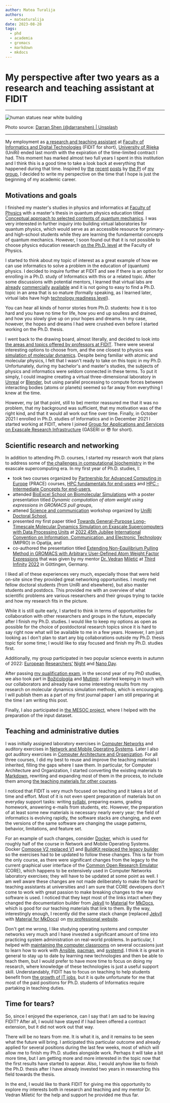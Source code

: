 ```yaml
---
author: Matea Turalija
authors:
  - mateaturalija
date: 2023-08-28
tags:
  - phd
  - academia
  - gromacs
  - markdown
  - mkdocs
---
```


# My perspective after two years as a research and teaching assistant at FIDIT

---

![human statues near white building](https://unsplash.com/photos/5mVcKZlQbGw/download?w=1920)

Photo source: [Darran Shen (@darranshen) | Unsplash](https://unsplash.com/photos/human-statues-near-white-building-5mVcKZlQbGw)

---

My employment as [a research and teaching assistant](../../people/index.md#staff) at [Faculty of Informatics and Digital Technologies](https://www.inf.uniri.hr/) (FIDIT for short), [University of Rijeka](https://uniri.hr/) (UniRi) ended last month with the expiration of the time-limited contract I had. This moment has marked almost two full years I spent in this institution and I think this is a good time to take a look back at everything that happened during that time. Inspired by [the](2023-06-23-what-hardware-software-and-cloud-services-do-we-use.md) [recent](2023-06-10-should-i-do-a-phd.md) [posts](2023-07-28-alumni-meeting-2023-at-hits-and-the-reminiscence-of-the-postdoc-years.md) by [the PI](../../people/principal-investigator.md) of [my group](../../index.md), I decided to write my perspective on the time that I hope is just the beginning of my academic career.

<!-- more -->

## Motivations and goals

I finished my master's studies in physics and informatics at [Faculty of Physics](https://www.phy.uniri.hr/) with a master's thesis in quantum physics education titled [Conceptual approach to selected contents of quantum mechanics](https://zir.nsk.hr/islandora/object/phyri:181). I was very interested in further inquiry into building virtual laboratories for quantum physics, which would serve as an accessible resource for primary- and high-school students while they are learning the fundamental concepts of quantum mechanics. However, I soon found out that it is not possible to choose physics education research [on the Ph.D. level](https://www.phy.uniri.hr/hr/doktorski-studij.html) at the Faculty of Physics.

I started to think about my topic of interest as a great example of how we can use informatics to solve a problem in the education of (quantum) physics. I decided to inquire further at FIDIT and see if there is an option for enrolling in a Ph.D. study of Informatics with this or a related topic. After some discussions with potential mentors, I learned that virtual labs are [already](https://praxilabs.com/en/virtual-labs) [commercially](https://www.labster.com/simulations) [available](https://chemcollective.org/vlabs) and it is not going to easy to find a Ph.D. topic in an area that is so mature (formally speaking, as I learned later, virtual labs have high [technology readiness level](https://en.wikipedia.org/wiki/Technology_readiness_level)).

You can hear all kinds of horror stories from Ph.D. students: how it is too hard and you have no time for life, how you end up soulless and drained, and how you slowly give up on your hopes and dreams. In my case, however, the hopes and dreams I had were crushed even before I started working on the Ph.D. thesis.

I went back to the drawing board, almost literally, and decided to look into [the areas and topics offered by professors at FIDIT](https://www.inf.uniri.hr/studiji/doktorski-studij). There were several interesting options to choose from, and the one closest to physics was [simulation of molecular dynamics](../../../hr/znanstveni-program-mentora.md). Despite being familiar with atomic and molecular physics, I felt that I wasn't ready to take on this topic in my Ph.D. Unfortunately, during my bachelor's and master's studies, the subjects of physics and informatics were seldom connected in these terms. To put it simply, I could imagine creating a virtual three-dimensional laboratory in [Unreal](https://www.unrealengine.com/) or [Blender](https://upbge.org/), but using parallel processing to compute forces between interacting bodies (atoms or planets) seemed so far away from everything I knew at the time.

However, my (at that point, still to be) mentor reassured me that it was no problem, that my background was sufficient, that my motivation was of the right kind, and that it would all work out fine over time. Finally, in October 2021 I enrolled in Ph.D. studies of Informatics and in December 2021 I started working at FIDIT, where I joined [Group for Applications and Services on Exascale Research Infrastructure](../../index.md) (GASERI or 😎 for short).

## Scientific research and networking

In addition to attending Ph.D. courses, I started my research work that plans to address some of [the challenges in computational biochemistry](../../talks/2022-01-26-the-challenges-of-the-upcoming-exascale-supercomputing-era-in-computational-biochemistry.md) in the exascale supercomputing era. In my first year of Ph.D. studies, I:

- took two courses organized by [Partnership for Advanced Computing in Europe](https://prace-ri.eu/) (PRACE) courses, [HPC fundamentals for end-users](https://events.prace-ri.eu/event/1347/) and [HPC - Intermediate Concepts for end-users](https://events.prace-ri.eu/event/1383/),
- attended [BioExcel School on Biomolecular Simulations](https://bioexcel.eu/events/bioexcel-school-on-biomolecular-simulations/) with a poster presentation titled *Dynamic computation of atom weight using expressions in GROMACS pull groups*,
- attened [Science and communication](https://uniri.hr/vijesti/odrzana-radionica-znanost-i-komunikacija/) workshop organized by [UniRi Doctoral School](https://doktorska.uniri.hr/doktorska-skola/),
- presented my first paper titled [Towards General-Purpose Long-Timescale Molecular Dynamics Simulation on Exascale Supercomputers with Data Processing Units](https://ieeexplore.ieee.org/document/9803537) at [2022 45th Jubilee](https://ieeexplore.ieee.org/xpl/conhome/9803295/proceeding) [International Convention on Information, Communication, and Electronic Technology](http://www.mipro.hr/) (MIPRO) in Opatija, and
- co-authored the presentation titled [Extending Non-Equilibrium Pulling Method in GROMACS with Arbitrary User-Defined Atom Weight Factor Expressions](../../talks/2022-09-23-extending-non-equilibrium-pulling-method-in-gromacs-with-arbitrary-user-defined-atom-weight-factor-expressions.md) that was given by my mentor [Dr. Vedran](https://vedran.miletic.net/) [Miletić](https://www.miletic.net/) at [Third Infinity](https://thirdinfinity.mpg.de/) [2022](https://thirdinfinity.mpg.de/2022/) in Göttingen, Germany.

I liked all of these experiences very much, especially those that were held on-site since they provided great networking opportunities. I mostly met fellow doctoral students (from UniRi and elsewhere), but also master students and postdocs. This provided me with an overview of what scientific problems are various researchers and their groups trying to tackle and how my research fits in the picture.

While it is still quite early, I started to think in terms of opportunities for collaboration with other researchers and groups in the future, especially after I finish my Ph.D. studies. I would like to keep my options as open as possible for the choice of postdoctoral research topics since it is hard to say right now what will be available to me in a few years. However, I am just looking as I don't plan to start any big collaborations outside my Ph.D. thesis topic for some time; I would like to stay focused and finish my Ph.D. studies first.

Additionally, my group participated in two popular science events in autumn of 2022: [European](https://uniri.hr/vijesti/program-noci-istrazivaca-2022/) [Researchers'](https://uniri.hr/vijesti/1-200-ljudi-posjetilo-noc-istrazivaca/) [Night](https://uniri.hr/vijesti/znanost-i-istrazivanje-su-zabavni-europska-noc-istrazivaca-okupila-preko-7-000-posjetitelja/) and [Nano Day](https://uniri.hr/vijesti/odrzan-uniri-nano-dan/).

After passing [my qualification exam](https://www.inf.uniri.hr/studiji/poslijediplomski-studij/obavijesti-doktorskog-studija/1166-kvalifikacijski-doktorski-ispit-kandidatkinje-matee-turalije), in the second year of my PhD studies, we also took part in [Božićologija](https://uniri.hr/vijesti/bozicologija-noci-istrazivaca-u-ctk-rijeka/) and [Mutimir](https://udruga-penkala.hr/mutimir/). I started keeping in touch with our collaborators and already have some interesting results from my research on molecular dynamics simulation methods, which is encouraging. I will publish them as a part of my first journal paper I am still preparing at the time I am writing this post.

Finally, I also participated in [the MESOC project](https://www.mesoc-project.eu/), where I helped with the preparation of the input dataset.

## Teaching and administrative duties

I was initially assigned laboratory exercises in [Computer Networks](../../../hr/nastava/kolegiji/RM.md) and auditory exercises in [Network and Mobile Operating Systems](../../../hr/nastava/kolegiji/MMOS.md). Later I also got auditory exercises in [Computer Architecture and Organization](../../../hr/nastava/kolegiji/AOR.md). For all three courses, I did my best to reuse and improve the teaching materials I inherited, filling the gaps where I saw them. In particular, for Computer Architecture and Organization, I started converting the existing materials to [Markdown](https://daringfireball.net/projects/markdown/), rewriting and expanding most of them in the process, to include them among [the teaching materials for other courses](../../../hr/nastava/index.md).

I noticed that FIDIT is very much focused on teaching and it takes a lot of time and effort. Most of it is not even spent preparation of materials but on everyday support tasks: writing [syllabi](../../../hr/nastava/izvedbeni/2022-2023/AOR.md), preparing exams, grading homework, answering e-mails from students, etc. However, the preparation of at least some new materials is necessary nearly every year; the field of informatics is evolving rapidly, the software stacks are changing, and even the versions of the same software are changing the usage patterns, behavior, limitations, and feature set.

For an example of such changes, consider [Docker](https://www.docker.com/), which is used for roughly half of the course in Network and Mobile Operating Systems. Docker [Compose V2 replaced V1](https://docs.docker.com/compose/migrate/) and [BuildKit replaced the legacy builder](https://docs.docker.com/build/buildkit/) so the exercises had to be updated to follow these changes. This is far from the only course, as there were significant changes from the legacy to the current graphical user interface of the [Common Open Research Emulator](https://coreemu.github.io/core/) (CORE), which happens to be extensively used in Computer Networks laboratory exercises; they will have to be updated at some point as well. I am well aware these changes are not made deliberately to make life hard for teaching assistants at universities and I am sure that CORE developers don't come to work with great passion to make breaking changes to the way software is used. I noticed that they kept most of the links intact when they changed the documentation builder from [Jekyll](https://jekyllrb.com/) to [Material](https://squidfunk.github.io/mkdocs-material/) for [MkDocs](https://www.mkdocs.org/), which is good for our teaching materials that link to them. By the way, interestingly enough, I recently did the same stack change (replaced [Jekyll](2021-08-16-markdown-vs-restructuredtext-for-teaching-materials.md#markdown-as-the-obvious-choice-elsewhere) with [Material for MkDocs](2022-11-01-publishing-material-for-mkdocs-website-to-github-pages-using-custom-actions-workflow.md)) on [my professional website](https://mateaturalija.github.io/).

Don't get me wrong, I like studying operating systems and computer networks very much and I have invested a significant amount of time into practicing system administration on real-world problems. In particular, I helped with [maintaining the computer classrooms](../../../hr/nastava/racunalni-praktikumi.md) on several occasions just to learn how to work with [Ansible](https://www.ansible.com/), [pacman](https://archlinux.org/pacman/), and [systemd](https://systemd.io/). I think it is great in general to stay up to date by learning new technologies and then be able to teach them, but I would prefer to have more time to focus on doing my research, where knowledge of these technologies is just a useful support skill. Understandably, FIDIT has to focus on teaching to help students benefit from [the growth of IT jobs](https://www.statista.com/topics/5275/employment-in-the-it-industry/), but it is quite unfortunate for me that most of the paid positions for Ph.D. students of Informatics require partaking in teaching duties.

## Time for tears?

So, since I enjoyed the experience, can I say that I am sad to be leaving FIDIT? After all, I would have stayed if I had been offered a contract extension, but it did not work out that way.

There will be no tears from me. It is what it is, and it remains to be seen what the future will bring. I anticipated this particular outcome and already applied for several positions during the last few weeks, most of which will allow me to finish my Ph.D. studies alongside work. Perhaps it will take a bit more time, but I am getting more and more interested in the topic now that the first results have started to appear. Also, I would anyhow like to finish the Ph.D. thesis after I have already invested two years in researching this field towards the thesis.

In the end, I would like to thank FIDIT for giving me this opportunity to explore my interests both in research and teaching and my mentor Dr. Vedran Miletić for the help and support he provided me thus far.
